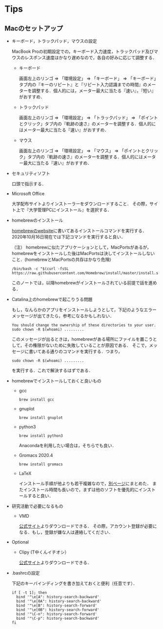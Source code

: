 # Tips

## Macのセットアップ

* キーボード，トラックパッド，マウスの設定

  MacBook Proの初期設定での，キーボード入力速度，トラックパッド及びマウスのレスポンス速度はかなり遅めなので，各自の好みに応じて調整する．
  
  - キーボード
  
    画面左上のリンゴ => 「環境設定」 => 「キーボード」 => 「キーボード」タブ内の『キーのリピート』と『リピート入力認識までの時間』のメーターを調整する．個人的には，メーター最大に当たる『速い』，『短い』がおすすめ．
  
  - トラックパッド 
  
    画面左上のリンゴ => 「環境設定」 => 「トラックパッド」 => 「ポイントとクリック」タブ内の『軌跡の速さ』のメーターを調整する．個人的にはメーター最大に当たる『速い』がおすすめ．
  
  - マウス
  
    画面左上のリンゴ => 「環境設定」 => 「マウス」 => 「ポイントとクリック」タブ内の『軌跡の速さ』のメーターを調整する．個人的にはメーター最大に当たる『速い』がおすすめ．
  
* セキュリティソフト

  口頭で指示する．
  
* Microsoft Office

  大学配布サイトよりインストーラーをダウンロードすること．
  その際，サイト上で『大学管理PCにインストール』を選択する．

* homebrewのインストール

  [homebrewのwebsite](https://brew.sh/index_ja)に書いてあるインストールコマンドを実行する．
  2020年10月16日現在では下記コマンドを実行すると良い．
  
  （注） homebrewに似たアプリケーションとして，MacPortsがあるが，homebrewをインストールした後はMacPortsは決してインストールしないこと．(homebrewとMacPortsの共存はかなり危険)
  
  ```
  /bin/bash -c "$(curl -fsSL https://raw.githubusercontent.com/Homebrew/install/master/install.sh)"
  ```
  このノートでは，以降homebrewがインストールされている前提で話を進める．
  
* Catalina上のhomebrewで起こりうる問題

  もし，なんらかのアプリをインストールしようとして，下記のようなエラーメッセージが出てきたら，参考になるかもしれない．
  ```
  You should change the ownership of these directories to your user.
  sudo chown -R $(whoami) .........
  ```
  このメッセージが出るときは，homebrewがある場所にファイルを置こうとして，その権限がないために失敗していることが原因である．
  そこで，メッセージに書いてある通りのコマンドを実行する．つまり，
  ```
  sudo chown -R $(whoami) .........
  ```
  を実行する．これで解決するはずである．

* homebrewでインストールしておくと良いもの

  - gcc
    ```
    brew install gcc
    ```
  
  - gnuplot
    ```
    brew install gnuplot
    ```
  
  - python3 
    ```
    brew install python3
    ```
    Anacondaを利用したい場合は，そちらでも良い．
  
  - Gromacs 2020.4
    ```
    brew install gromacs
    ```
  
  - LaTeX
  
    インストール手順が他よりも若干複雑なので，[別ページ](./LaTeX_brew.md)にまとめた．
    またインストール時間も長いので，まずは他のソフトを優先的にインストールすると良い．

* 研究活動で必要になるもの

  - VMD
  
    [公式サイト](https://www.ks.uiuc.edu/Research/vmd/)よりダウンロードできる．
    その際，アカウント登録が必要になる．もし，登録が嫌な人は連絡してください．

* Optional

  - Clipy (T中くんイチオシ）
  
    [公式サイト](https://clipy-app.com/)よりダウンロードできる．
  
* .bashrcの設定

  下記のキーバインディングを書き加えておくと便利（任意です）．
  ```
  if [ -t 1]; then
    bind '"\e[A": history-search-backward'
    bind '"\e[0A": history-search-backward'
    bind '"\e[B": history-search-forward'
    bind '"\e[0B": history-search-forward'
    bind '"\C-n": history-search-forward'
    bind '"\C-p": history-search-backward'
  fi
  ```
